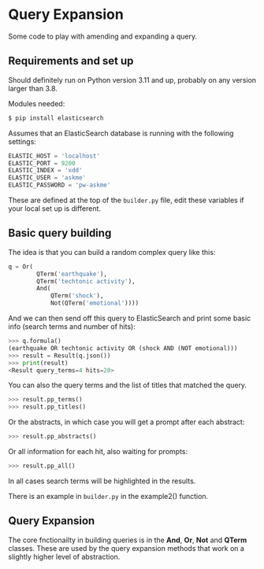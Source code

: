 # Query Expansion

Some code to play with amending and expanding a query.

## Requirements and set up

Should definitely run on Python version 3.11 and up, probably on any version larger than 3.8.

Modules needed:

```bash
$ pip install elasticsearch
```

Assumes that an ElasticSearch database is running with the following settings:

```python
ELASTIC_HOST = 'localhost'
ELASTIC_PORT = 9200
ELASTIC_INDEX = 'xdd'
ELASTIC_USER = 'askme'
ELASTIC_PASSWORD = 'pw-askme'
```

These are defined at the top of the `builder.py` file, edit these variables if your local set up is different.


## Basic query building

The idea is that you can build a random complex query like this:

```python
q = Or(
        QTerm('earthquake'),
        QTerm('techtonic activity'),
        And(
            QTerm('shock'),
            Not(QTerm('emotional'))))
```

And we can then send off this query to ElasticSearch and print some basic info (search terms and number of hits):
   

```python
>>> q.formula()
(earthquake OR techtonic activity OR (shock AND (NOT emotional)))
>>> result = Result(q.json())
>>> print(result)
<Result query_terms=4 hits=20>
```

You can also the query terms and the list of titles that matched the query.

```python
>>> result.pp_terms()
>>> result.pp_titles()
```

Or the abstracts, in which case you will get a prompt after each abstract:

```python
>>> result.pp_abstracts()
```

Or all information for each hit, also waiting for prompts:

```python
>>> result.pp_all()
```

In all cases search terms will be highlighted in the results.

There is an example in `builder.py` in the example2() function.


## Query Expansion

The core fnctionailty in building queries is in the **And**, **Or**, **Not** and **QTerm** classes. These are used by the query expansion methods that work on a slightly higher level of abstraction.